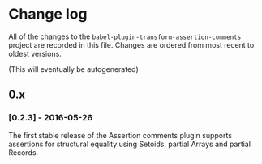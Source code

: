 # Change log

All of the changes to the `babel-plugin-transform-assertion-comments` project
are recorded in this file. Changes are ordered from most recent to oldest
versions.

(This will eventually be autogenerated)


## 0.x

### [0.2.3] - 2016-05-26

The first stable release of the Assertion comments plugin supports
assertions for structural equality using Setoids, partial Arrays
and partial Records.

